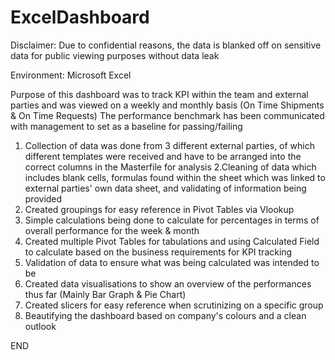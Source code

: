# ExcelDashboard

Disclaimer: Due to confidential reasons, the data is blanked off on sensitive data for public viewing purposes without data leak

Environment: Microsoft Excel

Purpose of this dashboard was to track KPI within the team and external parties and was viewed on a weekly and monthly basis (On Time Shipments & On Time Requests)
The performance benchmark has been communicated with management to set as a baseline for passing/failing

1. Collection of data was done from 3 different external parties, of which different templates were received and have to be arranged into the correct columns in the Masterfile for analysis
2.Cleaning of data which includes blank cells, formulas found within the sheet which was linked to external parties' own data sheet, and validating of information being provided
3. Created groupings for easy reference in Pivot Tables via Vlookup
4. Simple calculations being done to calculate for percentages in terms of overall performance for the week & month
5. Created multiple Pivot Tables for tabulations and using Calculated Field to calculate based on the business requirements for KPI tracking
6. Validation of data to ensure what was being calculated was intended to be
7. Created data visualisations to show an overview of the performances thus far (Mainly Bar Graph & Pie Chart)
8. Created slicers for easy reference when scrutinizing on a specific group
9. Beautifying the dashboard based on company's colours and a clean outlook


END
 
